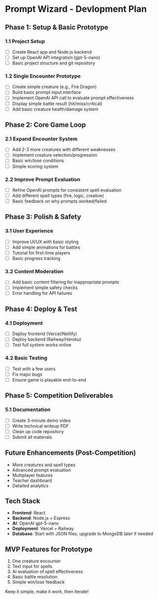 # Prompt Wizard - Devlopment Plan

## Phase 1: Setup & Basic Prototype

### 1.1 Project Setup
- [ ] Create React app and Node.js backend
- [ ] Set up OpenAI API integration (gpt-5-nano)
- [ ] Basic project structure and git repository

### 1.2 Single Encounter Prototype
- [ ] Create simple creature (e.g., Fire Dragon)
- [ ] Build basic prompt input interface
- [ ] Implement OpenAI API call to evaluate prompt effectiveness
- [ ] Display simple battle result (hit/miss/critical)
- [ ] Add basic creature health/damage system

## Phase 2: Core Game Loop

### 2.1 Expand Encounter System
- [ ] Add 2-3 more creatures with different weaknesses
- [ ] Implement creature selection/progression
- [ ] Basic win/lose conditions
- [ ] Simple scoring system

### 2.2 Improve Prompt Evaluation
- [ ] Refine OpenAI prompts for consistent spell evaluation
- [ ] Add different spell types (fire, logic, creative)
- [ ] Basic feedback on why prompts worked/failed

## Phase 3: Polish & Safety

### 3.1 User Experience
- [ ] Improve UI/UX with basic styling
- [ ] Add simple animations for battles
- [ ] Tutorial for first-time players
- [ ] Basic progress tracking

### 3.2 Content Moderation
- [ ] Add basic content filtering for inappropriate prompts
- [ ] Implement simple safety checks
- [ ] Error handling for API failures

## Phase 4: Deploy & Test

### 4.1 Deployment
- [ ] Deploy frontend (Vercel/Netlify)
- [ ] Deploy backend (Railway/Heroku)
- [ ] Test full system works online

### 4.2 Basic Testing
- [ ] Test with a few users
- [ ] Fix major bugs
- [ ] Ensure game is playable end-to-end

## Phase 5: Competition Deliverables

### 5.1 Documentation
- [ ] Create 3-minute demo video
- [ ] Write technical writeup PDF
- [ ] Clean up code repository
- [ ] Submit all materials

## Future Enhancements (Post-Competition)
- More creatures and spell types
- Advanced prompt evaluation
- Multiplayer features
- Teacher dashboard
- Detailed analytics

## Tech Stack
- **Frontend**: React
- **Backend**: Node.js + Express
- **AI**: OpenAI gpt-5-nano
- **Deployment**: Vercel + Railway
- **Database**: Start with JSON files, upgrade to MongoDB later if needed

## MVP Features for Prototype
1. One creature encounter
2. Text input for spells
3. AI evaluation of spell effectiveness
4. Basic battle resolution
5. Simple win/lose feedback

Keep it simple, make it work, then iterate!